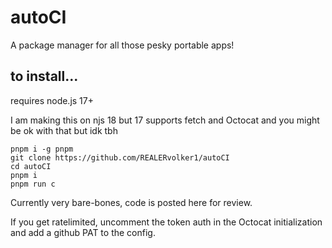 # autoCI
A package manager for all those pesky portable apps!

## to install...

requires node.js 17+

I am making this on njs 18 but 17 supports fetch and Octocat and you might be ok with that but idk tbh
```
pnpm i -g pnpm
git clone https://github.com/REALERvolker1/autoCI
cd autoCI
pnpm i
pnpm run c
```

Currently very bare-bones, code is posted here for review.

If you get ratelimited, uncomment the token auth in the Octocat initialization and add a github PAT to the config.
